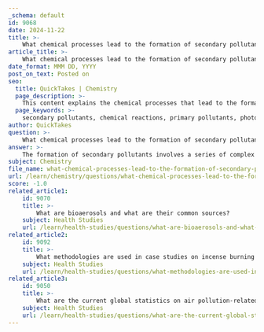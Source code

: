 ```yaml
---
_schema: default
id: 9068
date: 2024-11-22
title: >-
    What chemical processes lead to the formation of secondary pollutants?
article_title: >-
    What chemical processes lead to the formation of secondary pollutants?
date_format: MMM DD, YYYY
post_on_text: Posted on
seo:
  title: QuickTakes | Chemistry
  page_description: >-
    This content explains the chemical processes that lead to the formation of secondary pollutants in the atmosphere, highlighting the role of primary pollutants, photochemical reactions, gas-phase interactions, and examples such as ozone and particulate matter.
  page_keywords: >-
    secondary pollutants, chemical reactions, primary pollutants, photochemical processes, ozone, nitrogen oxides, volatile organic compounds, homogeneous gas-phase reactions, multiphase processes, atmospheric components, air quality, particulate matter, secondary organic aerosols, sulfur dioxide, sunlight
author: QuickTakes
question: >-
    What chemical processes lead to the formation of secondary pollutants?
answer: >-
    The formation of secondary pollutants involves a series of complex chemical reactions that occur in the atmosphere, primarily involving primary pollutants and other atmospheric components. Here are the key processes that lead to the formation of secondary pollutants:\n\n1. **Chemical Reactions**: Secondary pollutants are not directly emitted; instead, they form through chemical reactions involving primary pollutants. For example, nitrogen oxides (NOx) and volatile organic compounds (VOCs) react in the presence of sunlight to produce ozone, a significant secondary pollutant.\n\n2. **Photochemical Processes**: Many secondary pollutants are formed through photochemical reactions. When primary pollutants such as sulfur dioxide (SO2) and NOx are released into the atmosphere, they can undergo transformations driven by sunlight. This process is crucial in the formation of photochemical oxidants, which include ozone and other harmful compounds.\n\n3. **Homogeneous Gas-Phase Reactions**: Secondary pollutants often arise from homogeneous gas-phase reactions. These reactions can involve the interaction of primary pollutants with atmospheric constituents like molecular oxygen and water vapor, leading to the formation of secondary gaseous pollutants and particulate matter.\n\n4. **Multiphase Processes**: Secondary pollutants can also form through multiphase processes, where reactions occur between gases and particles in the atmosphere. For instance, secondary particulate matter, such as sulfates and nitrates, can form from the reactions of gaseous pollutants with other atmospheric components.\n\n5. **Examples of Secondary Pollutants**: Common examples of secondary pollutants include ozone, secondary organic aerosols, and particulate matter. Ozone in the troposphere is a notable secondary pollutant created from the reactions of NOx and VOCs under sunlight, while secondary organic aerosols can form from the oxidation of VOCs.\n\nIn summary, the formation of secondary pollutants is a result of intricate chemical interactions between primary pollutants and other atmospheric elements, often facilitated by sunlight and various atmospheric conditions. Understanding these processes is essential for addressing air quality issues and mitigating their health impacts.
subject: Chemistry
file_name: what-chemical-processes-lead-to-the-formation-of-secondary-pollutants.md
url: /learn/chemistry/questions/what-chemical-processes-lead-to-the-formation-of-secondary-pollutants
score: -1.0
related_article1:
    id: 9070
    title: >-
        What are bioaerosols and what are their common sources?
    subject: Health Studies
    url: /learn/health-studies/questions/what-are-bioaerosols-and-what-are-their-common-sources
related_article2:
    id: 9092
    title: >-
        What methodologies are used in case studies on incense burning and air pollution?
    subject: Health Studies
    url: /learn/health-studies/questions/what-methodologies-are-used-in-case-studies-on-incense-burning-and-air-pollution
related_article3:
    id: 9050
    title: >-
        What are the current global statistics on air pollution-related health issues?
    subject: Health Studies
    url: /learn/health-studies/questions/what-are-the-current-global-statistics-on-air-pollutionrelated-health-issues
---
```


&nbsp;